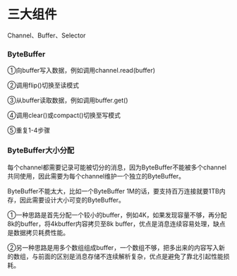 # 三大组件

Channel、Buffer、Selector

### ByteBuffer

①向buffer写入数据，例如调用channel.read(buffer)

②调用flip()切换至读模式

③从buffer读取数据，例如调用buffer.get()

④调用clear()或compact()切换至写模式

⑤重复1-4步骤

### ByteBuffer大小分配

每个channel都需要记录可能被切分的消息，因为ByteBuffer不能被多个channel共同使用，因此需要为每个channel维护一个独立的ByteBuffer。

ByteBuffer不能太大，比如一个ByteBuffer 1M的话，要支持百万连接就要1TB内存，因此需要设计大小可变的ByteBuffer。

①一种思路是首先分配一个较小的buffer，例如4K，如果发现容量不够，再分配8k的buffer，将4kbuffer内容拷贝至8k buffer，优点是消息连续容易处理，缺点是数据拷贝耗费性能。

②另一种思路是用多个数组组成buffer，一个数组不够，把多出来的内容写入新的数组，与前面的区别是消息存储不连续解析复杂，优点是避免了靠北引起性能损耗。




